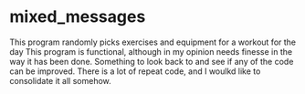 # mixed_messages
This program randomly picks exercises and equipment for a workout for the day
This program is functional, although in my opinion needs finesse in the way it has been done. Something to look back to and see if any of the code can be improved. There is a lot of repeat code, and I woulkd like to consolidate it all somehow.
